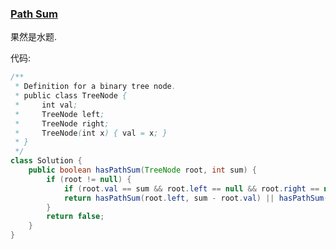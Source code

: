 ### [Path Sum](https://leetcode.com/problems/path-sum/description/)

果然是水题.

代码:

```Java
/**
 * Definition for a binary tree node.
 * public class TreeNode {
 *     int val;
 *     TreeNode left;
 *     TreeNode right;
 *     TreeNode(int x) { val = x; }
 * }
 */
class Solution {
    public boolean hasPathSum(TreeNode root, int sum) {
        if (root != null) {
            if (root.val == sum && root.left == null && root.right == null) return true;
            return hasPathSum(root.left, sum - root.val) || hasPathSum(root.right, sum - root.val);
        }
        return false;
    }
}
```